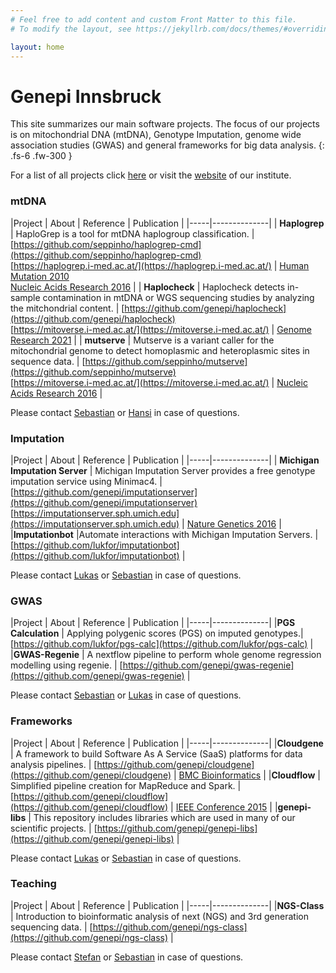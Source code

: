 ```yaml
---
# Feel free to add content and custom Front Matter to this file.
# To modify the layout, see https://jekyllrb.com/docs/themes/#overriding-theme-defaults

layout: home
---
```


# Genepi Innsbruck


This site summarizes our main software projects. The focus of our projects is on mitochondrial DNA (mtDNA), Genotype Imputation, genome wide association studies (GWAS) and general frameworks for big data analysis.
{: .fs-6 .fw-300 }

For a list of all projects click [here](http://github.com/genepi/) or visit the [website](https://genepi.i-med.ac.at/) of our institute.

### mtDNA

|Project | About | Reference | Publication |
|-----|--------------|
| **Haplogrep** | HaploGrep is a tool for mtDNA haplogroup classification. |  <br> [https://github.com/seppinho/haplogrep-cmd](https://github.com/seppinho/haplogrep-cmd) <br> [https://haplogrep.i-med.ac.at/](https://haplogrep.i-med.ac.at/) | [Human Mutation 2010](https://onlinelibrary.wiley.com/doi/abs/10.1002/humu.21382) <br> [Nucleic Acids Research 2016](http://nar.oxfordjournals.org/content/early/2016/04/15/nar.gkw233) |
| **Haplocheck** | Haplocheck detects in-sample contamination in mtDNA or WGS sequencing studies by analyzing the mitchondrial content. | [https://github.com/genepi/haplocheck](https://github.com/genepi/haplocheck) <br> [https://mitoverse.i-med.ac.at/](https://mitoverse.i-med.ac.at/) | [Genome Research 2021](https://genome.cshlp.org/content/31/2/309) |
| **mutserve** | Mutserve is a variant caller for the mitochondrial genome to detect homoplasmic and heteroplasmic sites in sequence data. |  [https://github.com/seppinho/mutserve](https://github.com/seppinho/mutserve) <br> [https://mitoverse.i-med.ac.at/](https://mitoverse.i-med.ac.at/) | [Nucleic Acids Research 2016](http://nar.oxfordjournals.org/lookup/doi/10.1093/nar/gkw247) |

Please contact [Sebastian](mailto:sebastian.schoenherr@i-med.ac.at) or [Hansi](mailto:hansi.weissensteiner@i-med.ac.at) in case of questions.

### Imputation

|Project | About | Reference | Publication |
|-----|--------------|
| **Michigan Imputation Server** | Michigan Imputation Server provides a free genotype imputation service using Minimac4. | [https://github.com/genepi/imputationserver](https://github.com/genepi/imputationserver) <br> [https://imputationserver.sph.umich.edu](https://imputationserver.sph.umich.edu) |  [Nature Genetics 2016](https://www.nature.com/articles/ng.3656) |
|**Imputationbot**  |Automate interactions with Michigan Imputation Servers. |  [https://github.com/lukfor/imputationbot](https://github.com/lukfor/imputationbot) |

Please contact [Lukas](mailto:lukas.forer@i-med.ac.at) or [Sebastian](mailto:sebastian.schoenherr@i-med.ac.at) in case of questions.

### GWAS

|Project | About | Reference | Publication |
|-----|--------------|
|**PGS Calculation** | Applying polygenic scores (PGS) on imputed genotypes.| [https://github.com/lukfor/pgs-calc](https://github.com/lukfor/pgs-calc) |
|**GWAS-Regenie**  | A nextflow pipeline to perform whole genome regression modelling using regenie.      | [https://github.com/genepi/gwas-regenie](https://github.com/genepi/gwas-regenie) |

Please contact [Sebastian](mailto:sebastian.schoenherr@i-med.ac.at) or [Lukas](mailto:lukas.forer@i-med.ac.at) in case of questions.


### Frameworks

|Project | About | Reference | Publication |
|-----|--------------|
|**Cloudgene** | A framework to build Software As A Service (SaaS) platforms for data analysis pipelines.       | [https://github.com/genepi/cloudgene](https://github.com/genepi/cloudgene) | [BMC Bioinformatics](https://bmcbioinformatics.biomedcentral.com/articles/10.1186/1471-2105-13-200) |
|**Cloudflow**  | Simplified pipeline creation for MapReduce and Spark. | [https://github.com/genepi/cloudflow](https://github.com/genepi/cloudflow) | [IEEE Conference 2015](https://ieeexplore.ieee.org/document/7160259) |
|**genepi-libs** | This repository includes libraries which are used in many of our scientific projects. | [https://github.com/genepi/genepi-libs](https://github.com/genepi/genepi-libs) |

Please contact [Lukas](mailto:lukas.forer@i-med.ac.at) or [Sebastian](mailto:sebastian.schoenherr@i-med.ac.at) in case of questions.

### Teaching

|Project | About | Reference | Publication |
|-----|--------------|
|**NGS-Class** | Introduction to bioinformatic analysis of next (NGS) and 3rd generation sequencing data.       | [https://github.com/genepi/ngs-class](https://github.com/genepi/ngs-class) |

Please contact [Stefan](mailto:stefan.coassin@i-med.ac.at) or [Sebastian](mailto:sebastian.schoenherr@i-med.ac.at) in case of questions.
